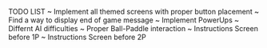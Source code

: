 ﻿TODO LIST
~ Implement all themed screens with proper button placement
~ Find a way to display end of game message 
~ Implement PowerUps
~ Differnt AI difficulties
~ Proper Ball-Paddle interaction
~ Instructions Screen before 1P
~ Instructions Screen before 2P
